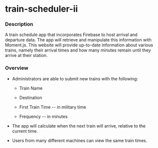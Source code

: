 # train-scheduler-ii

### Description

 A train schedule app that incorporates Firebase to host arrival and departure data. The app will retrieve and manipulate this information with Moment.js. This website will provide up-to-date information about various trains, namely their arrival times and how many minutes remain until they arrive at their station.

### Overview


  * Administrators are able to submit new trains with the following:

    * Train Name

    * Destination

    * First Train Time -- in military time

    * Frequency -- in minutes

  * The app will calculate when the next train will arrive, relative to the current time.

  * Users from many different machines can view the same train times.


